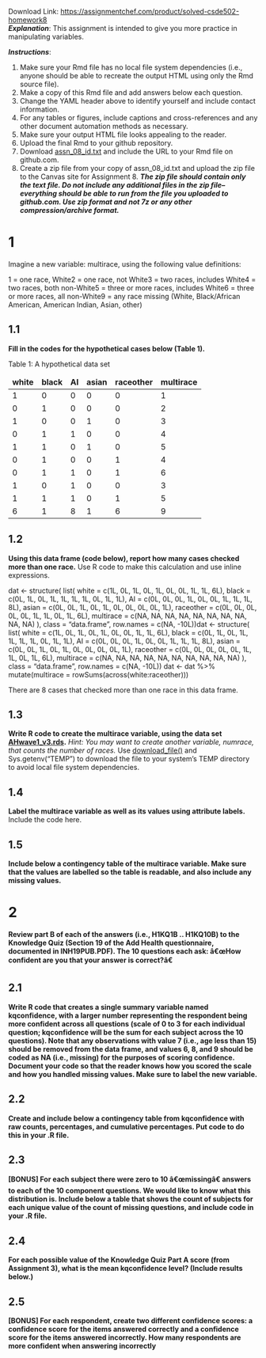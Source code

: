 Download Link: https://assignmentchef.com/product/solved-csde502-homework8
<br>
<em><strong>Explanation</strong></em>: This assignment is intended to give you more practice in manipulating variables.

<em><strong>Instructions</strong></em>:

<ol>

 <li>Make sure your Rmd file has no local file system dependencies (i.e., anyone should be able to recreate the output HTML using only the Rmd source file).</li>

 <li>Make a copy of this Rmd file and add answers below each question.</li>

 <li>Change the YAML header above to identify yourself and include contact information.</li>

 <li>For any tables or figures, include captions and cross-references and any other document automation methods as necessary.</li>

 <li>Make sure your output HTML file looks appealing to the reader.</li>

 <li>Upload the final Rmd to your github repository.</li>

 <li>Download <a href="../files/assn_08_id.txt">assn_08_id.txt</a> and include the URL to your Rmd file on github.com.</li>

 <li>Create a zip file from your copy of assn_08_id.txt and upload the zip file to the Canvas site for Assignment 8. <em><strong>The zip file should contain only the text file. Do not include any additional files in the zip file–everything should be able to run from the file you uploaded to github.com. Use zip format and not 7z or any other compression/archive format.</strong></em></li>

</ol>

<h1>1</h1>

Imagine a new variable: multirace, using the following value definitions:

1 = one race, White2 = one race, not White3 = two races, includes White4 = two races, both non-White5 = three or more races, includes White6 = three or more races, all non-White9 = any race missing (White, Black/African American, American Indian, Asian, other)

<h2>1.1</h2>

<strong>Fill in the codes for the hypothetical cases below (Table 1).</strong>

Table 1: A hypothetical data set

<table>

 <thead>

  <tr>

   <td><strong>white</strong></td>

   <td><strong>black</strong></td>

   <td><strong>AI</strong></td>

   <td><strong>asian</strong></td>

   <td><strong>raceother</strong></td>

   <td><strong>multirace</strong></td>

  </tr>

 </thead>

 <tbody>

  <tr>

   <td>1</td>

   <td>0</td>

   <td>0</td>

   <td>0</td>

   <td>0</td>

   <td>1</td>

  </tr>

  <tr>

   <td>0</td>

   <td>1</td>

   <td>0</td>

   <td>0</td>

   <td>0</td>

   <td>2</td>

  </tr>

  <tr>

   <td>1</td>

   <td>0</td>

   <td>0</td>

   <td>1</td>

   <td>0</td>

   <td>3</td>

  </tr>

  <tr>

   <td>0</td>

   <td>1</td>

   <td>1</td>

   <td>0</td>

   <td>0</td>

   <td>4</td>

  </tr>

  <tr>

   <td>1</td>

   <td>1</td>

   <td>0</td>

   <td>1</td>

   <td>0</td>

   <td>5</td>

  </tr>

  <tr>

   <td>0</td>

   <td>1</td>

   <td>0</td>

   <td>0</td>

   <td>1</td>

   <td>4</td>

  </tr>

  <tr>

   <td>0</td>

   <td>1</td>

   <td>1</td>

   <td>0</td>

   <td>1</td>

   <td>6</td>

  </tr>

  <tr>

   <td>1</td>

   <td>0</td>

   <td>1</td>

   <td>0</td>

   <td>0</td>

   <td>3</td>

  </tr>

  <tr>

   <td>1</td>

   <td>1</td>

   <td>1</td>

   <td>0</td>

   <td>1</td>

   <td>5</td>

  </tr>

  <tr>

   <td>6</td>

   <td>1</td>

   <td>8</td>

   <td>1</td>

   <td>6</td>

   <td>9</td>

  </tr>

 </tbody>

</table>

<h2>1.2</h2>

<strong>Using this data frame (code below), report how many cases checked more than one race.</strong> Use R code to make this calculation and use inline expressions.

dat &lt;- structure(    list(        white = c(1L, 0L, 1L, 0L, 1L, 0L, 0L, 1L, 1L, 6L),        black = c(0L, 1L, 0L, 1L, 1L, 1L, 1L, 0L, 1L, 1L),         AI = c(0L, 0L, 0L, 1L, 0L, 0L, 1L, 1L, 1L, 8L),         asian = c(0L, 0L, 1L, 0L, 1L, 0L, 0L, 0L, 0L, 1L),         raceother = c(0L, 0L, 0L, 0L, 0L, 1L, 1L, 0L, 1L, 6L),         multirace = c(NA, NA, NA, NA, NA, NA, NA, NA, NA, NA)    ),     class = “data.frame”,     row.names = c(NA, -10L))dat &lt;- structure(    list(        white = c(1L, 0L, 1L, 0L, 1L, 0L, 0L, 1L, 1L, 6L),        black = c(0L, 1L, 0L, 1L, 1L, 1L, 1L, 0L, 1L, 1L),         AI = c(0L, 0L, 0L, 1L, 0L, 0L, 1L, 1L, 1L, 8L),         asian = c(0L, 0L, 1L, 0L, 1L, 0L, 0L, 0L, 0L, 1L),         raceother = c(0L, 0L, 0L, 0L, 0L, 1L, 1L, 0L, 1L, 6L),         multirace = c(NA, NA, NA, NA, NA, NA, NA, NA, NA, NA)    ),     class = “data.frame”,     row.names = c(NA, -10L)) dat &lt;- dat %&gt;%  mutate(multirace = rowSums(across(white:raceother)))

There are 8 cases that checked more than one race in this data frame.




<h2>1.3</h2>

<strong>Write R code to create the multirace variable, using the data set <a href="../data/AHwave1_v3.rds">AHwave1_v3.rds</a>.</strong> <em>Hint: You may want to create another variable, numrace, that counts the number of races.</em> Use <a href="https://stat.ethz.ch/R-manual/R-devel/library/utils/html/download.file.html">download_file()</a> and Sys.getenv(“TEMP”) to download the file to your system’s TEMP directory to avoid local file system dependencies.

<h2>1.4</h2>

<strong>Label the multirace variable as well as its values using attribute labels.</strong> Include the code here.

<h2>1.5</h2>

<strong>Include below a contingency table of the multirace variable. Make sure that the values are labelled so the table is readable, and also include any missing values.</strong>

<h1>2</h1>

<strong>Review part B of each of the answers (i.e., </strong><strong>H1KQ1B .. H1KQ10B</strong><strong>) to the Knowledge Quiz (Section 19 of the Add Health questionnaire, documented in </strong><strong>INH19PUB.PDF</strong><strong>). The 10 questions each ask: â€œHow confident are you that your answer is correct?â€</strong>

<h2>2.1</h2>

<strong>Write R code that creates a single summary variable named </strong><strong>kqconfidence</strong><strong>, with a larger number representing the respondent being more confident across all questions (scale of 0 to 3 for each individual question; </strong><strong>kqconfidence</strong><strong> will be the sum for each subject across the 10 questions). Note that any observations with value 7 (i.e., age less than 15) should be removed from the data frame, and values 6, 8, and 9 should be coded as </strong><strong>NA</strong><strong> (i.e., missing) for the purposes of scoring confidence. Document your code so that the reader knows how you scored the scale and how you handled missing values. Make sure to label the new variable.</strong>

<h2>2.2</h2>

<strong>Create and include below a contingency table from kqconfidence with raw counts, percentages, and cumulative percentages. Put code to do this in your .R file.</strong>

<h2>2.3</h2>

<strong>[BONUS] For each subject there were zero to 10 â€œmissingâ€ answers to each of the 10 component questions. We would like to know what this distribution is. Include below a table that shows the count of subjects for each unique value of the count of missing questions, and include code in your .R file.</strong>

<h2>2.4</h2>

<strong>For each possible value of the Knowledge Quiz Part A score (from Assignment 3), what is the mean kqconfidence level? (Include results below.)</strong>

<h2>2.5</h2>

<strong>[BONUS] For each respondent, create two different confidence scores: a confidence score for the items answered correctly and a confidence score for the items answered incorrectly. How many respondents are more confident when answering incorrectly</strong>